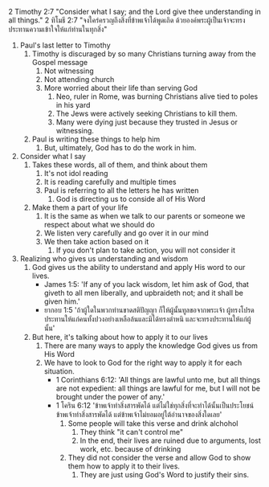  2 Timothy 2:7 "Consider what I say; and the Lord give thee understanding in all things."
2 ทิโมธี 2:7 "จงใคร่ครวญถึงสิ่งที่ข้าพเจ้าได้พูดเถิด ด้วยองค์พระผู้เป็นเจ้าจะทรงประทานความเข้าใจให้แก่ท่านในทุกสิ่ง"

1. Paul's last letter to Timothy
    1. Timothy is discuraged by so many Christians turning away from the Gospel message
        1. Not witnessing
        2. Not attending church
        3. More worried about their life than serving God
            1. Neo, ruler in Rome, was burning Christians alive tied to poles in his yard
            2. The Jews were actively seeking Christians to kill them.
            3. Many were dying just because they trusted in Jesus or witnessing.
    2. Paul is writing these things to help him
        1. But, ultimately, God has to do the work in him.
2. Consider what I say
    1. Takes these words, all of them, and think about them
        1. It's not idol reading
        2. It is reading carefully and multiple times
        3. Paul is referring to all the letters he has written
            1. God is directing us to conside all of His Word
    2. Make them a part of your life
        1. It is the same as when we talk to our parents or someone we respect about what we should do
        2. We listen very carefully and go over it in our mind
        3. We then take action based on it
            1. If you don't plan to take action, you will not consider it
3. Realizing who gives us understanding and wisdom
    1. God gives us the ability to understand and apply His word to our lives.
        - James 1:5: 'If any of you lack wisdom, let him ask of God, that giveth to all men liberally, and upbraideth not; and it shall be given him.'
        - ยากอบ 1:5 'ถ้าผู้ใดในพวกท่านขาดสติปัญญา ก็ให้ผู้นั้นทูลขอจากพระเจ้า ผู้ทรงโปรดประทานให้แก่คนทั้งปวงอย่างเหลือล้นและมิได้ทรงตำหนิ และจะทรงประทานให้แก่ผู้นั้น'
    2. But here, it's talking about how to apply it to our lives
        1. There are many ways to apply the knowledge God gives us from His Word
        2. We have to look to God for the right way to apply it for each situation.
            - 1 Corinthians 6:12: 'All things are lawful unto me, but all things are not expedient: all things are lawful for me, but I will not be brought under the power of any.'
            - 1 โคริน 6:12 'ข้าพเจ้าทำสิ่งสารพัดได้ แต่ไม่ใช่ทุกสิ่งที่จะทำได้นั้นเป็นประโยชน์ ข้าพเจ้าทำสิ่งสารพัดได้ แต่ข้าพเจ้าไม่ยอมอยู่ใต้อำนาจของสิ่งใดเลย'
                1. Some people will take this verse and drink alchohol
                    1. They think "it can't control me"
                    2. In the end, their lives are ruined due to arguments, lost work, etc. because of drinking
                2. They did not consider the verse and allow God to show them how to apply it to their lives.
                    1. They are just using God's Word to justify their sins.
